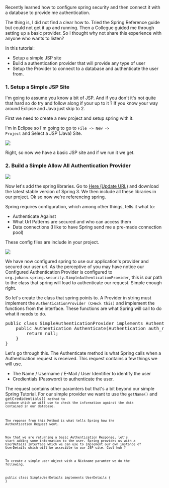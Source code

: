 Recently learned how to configure spring security and then connect it with a database to provide me authentication.

The thing is, I did not find a clear how to. Tried the Spring Reference guide but could not get it up and running. Then a Collegue guided me through setting up a basic provider. So I thought why not share this experience with anyone who wants to listen?

In this tutorial:

* Setup a simple JSP site
* Build a authentication provider  that will provide any type of user
* Setup the Provider to connect to a database and authenticate the user from.

### 1. Setup a Simple JSP Site

I'm going to assume you know a bit of JSP. And if you don't it's not quite that hard so do try and follow along if your up to it ? If you know your way around Eclipse and Java just skip to 2.

First we need to create a new project and setup spring with it.

I'm in Eclipse so I'm going to go to <code>File -> New -> Project</code> and Select a JSP (Java) Site.

<img src="#" />

Right, so now we have a basic JSP site and if we run it we get.

### 2. Build a Simple Allow All Authentication Provider

<img src="#" />

Now let's add the spring libraries. Go to <a href="#">Here (Update URL)</a> and download the latest stable version of Spring 3. We then include all these libraries in our project. Ok so now we're referencing spring.

Spring requires configuration, which among other things, tells it what to:
* Authenticate Against
* What Url Patterns are secured and who can access them
* Data connections (I like to have Spring send me a pre-made connection pool)

These config files are include in your project.

<img src="#" />

We have now configured spring to use our application's provider and secured our user url. As the perceptive of you may have notice our Configured Authentication Provider is configured to <code>org.johann.spring.security.SimpleAuthenticationProvider</code>, this is our path to the class that spring will load to authenticate our request. Simple enough right.

So let's create the class that spring points to. A Provider in string must implement the <code>AuthenticationProvider (CHeck this)</code> and implement the functions from the interface. These functions are what Spring will call to do what it needs to do.

<pre class="prettyprint">
public class SimpleAuthenticationProvider implements AuthenticationProvider {
	public Authentication Authenticate(Authentication auth_request) {
		return null;
	}
}
</pre>

Let's go through this. The Authenticate method is what Spring calls when a Authentication request is received. This request contains a few things we will use.

* The Name / Username / E-Mail / User Identifier to identify the user
* Credientials (Password) to authenticate the user.

The request contains other paramters but that's a bit beyond our simple Spring Tutorial. For our simple provider we want to use the <code>getName()</code> and <code>getCredidentials()<code> method to produce which we will use to check the information against the data contained in our database.

The reponse from this Method is what tells Spring how the Authentication Request went.

Now that we are returning a basic Authentication Response, let's start adding some information to the user. Spring provides us with a UserDetails Interface which we can use to Implement our own instance of UserDetails which will be assecible to our JSP site. Cool huh ?

To create a simple user object with a Nickname paramter we do the following.

<pre class="prettyprint">
public class SimpleUserDetails implements UserDetails {
}
</pre>